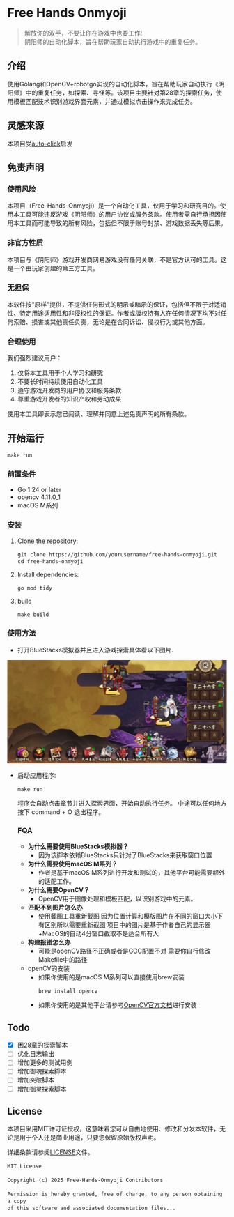 # Free Hands Onmyoji
>解放你的双手，不要让你在游戏中也要工作!  
阴阳师的自动化脚本，旨在帮助玩家自动执行游戏中的重复任务。
## 介绍
使用Golang和OpenCV+robotgo实现的自动化脚本，旨在帮助玩家自动执行《阴阳师》中的重复任务，如探索、寻怪等。该项目主要针对第28章的探索任务，使用模板匹配技术识别游戏界面元素，并通过模拟点击操作来完成任务。

## 灵感来源
本项目受[auto-click](https://github.com/WinterBokeh/auto-click)启发

## 免责声明

### 使用风险
本项目（Free-Hands-Onmyoji）是一个自动化工具，仅用于学习和研究目的。使用本工具可能违反游戏《阴阳师》的用户协议或服务条款。使用者需自行承担因使用本工具而可能导致的所有风险，包括但不限于账号封禁、游戏数据丢失等后果。

### 非官方性质
本项目与《阴阳师》游戏开发商网易游戏没有任何关联，不是官方认可的工具。这是一个由玩家创建的第三方工具。

### 无担保
本软件按"原样"提供，不提供任何形式的明示或暗示的保证，包括但不限于对适销性、特定用途适用性和非侵权性的保证。作者或版权持有人在任何情况下均不对任何索赔、损害或其他责任负责，无论是在合同诉讼、侵权行为或其他方面。

### 合理使用
我们强烈建议用户：
1. 仅将本工具用于个人学习和研究
2. 不要长时间持续使用自动化工具
3. 遵守游戏开发商的用户协议和服务条款
4. 尊重游戏开发者的知识产权和劳动成果

使用本工具即表示您已阅读、理解并同意上述免责声明的所有条款。


## 开始运行
```shell
make run
```
### 前置条件

- Go 1.24 or later
-  opencv 4.11.0_1
-  macOS M系列

### 安装

1. Clone the repository:
   ```
   git clone https://github.com/yourusername/free-hands-onmyoji.git
   cd free-hands-onmyoji
   ```

2. Install dependencies:
   ```
   go mod tidy
   ```
3. build
   ```
   make build
   ```
### 使用方法

  - 打开BlueStacks模拟器并且进入游戏探索具体看以下图片.  
  
   ![进入游戏](./document/20250622194936.jpg)
- 启动应用程序:
  ```
  make run
  ```
  程序会自动点击章节并进入探索界面，开始自动执行任务。
  中途可以任何地方按下 command + O 退出程序。



  ### FQA
    - **为什么需要使用BlueStacks模拟器？**
        - 因为该脚本依赖BlueStacks只针对了BlueStacks来获取窗口位置
    - **为什么需要使用macOS M系列？**
        - 作者是基于macOS M系列进行开发和测试的，其他平台可能需要额外的适配工作。
    - **为什么需要OpenCV？**
        - OpenCV用于图像处理和模板匹配，以识别游戏中的元素。
  -  **匹配不到图片怎么办**
        - 使用截图工具重新截图 因为位置计算和模版图片在不同的窗口大小下有区别所以需要重新截图 项目中的图片是基于作者自己的显示器+MacOS的自动4分窗口截取不是适合所有人
  - **构建报错怎么办**
      - 可能是openCV路径不正确或者是GCC配置不对 需要你自行修改Makefile中的路径
  - openCV的安装
    - 如果你使用的是macOS M系列可以直接使用brew安装
      ```shell
      brew install opencv
      ```
    - 如果你使用的是其他平台请参考[OpenCV官方文档](https://opencv.org/releases/)进行安装

## Todo

- [x] 困28章的探索脚本
- [ ] 优化日志输出
- [ ] 增加更多的测试用例
- [ ] 增加御魂探索脚本
- [ ] 增加突破脚本
- [ ] 增加御灵探索脚本
## License

本项目采用MIT许可证授权，这意味着您可以自由地使用、修改和分发本软件，无论是用于个人还是商业用途，只要您保留原始版权声明。

详细条款请参阅[LICENSE](./LICENSE)文件。

```
MIT License

Copyright (c) 2025 Free-Hands-Onmyoji Contributors

Permission is hereby granted, free of charge, to any person obtaining a copy
of this software and associated documentation files...
```